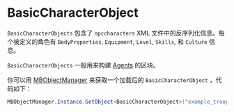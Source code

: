 # BasicCharacterObject

`BasicCharacterObjects` 包含了 `npccharacters` XML 文件中的反序列化信息。每个被定义的角色有 `BodyProperties`, `Equipment`, `Level`, `Skills`, 和 `Culture` 信息。

`BasicCharacterObjects` 一般用来构建 [Agents](../mountandblade/agent.md) 的区块。

你可以用 [MBObjectManager](mbobjectmanager.md) 来获取一个加载后的  `BasicCharacterObject` ，代码如下：

```csharp
MBObjectManager.Instance.GetObject<BasicCharacterObject>("example_troop_id");
```

